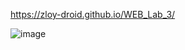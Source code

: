 https://zloy-droid.github.io/WEB_Lab_3/

![image](https://github.com/user-attachments/assets/5aeda63e-d848-4dbc-b5ae-6c0308ba2c20)

